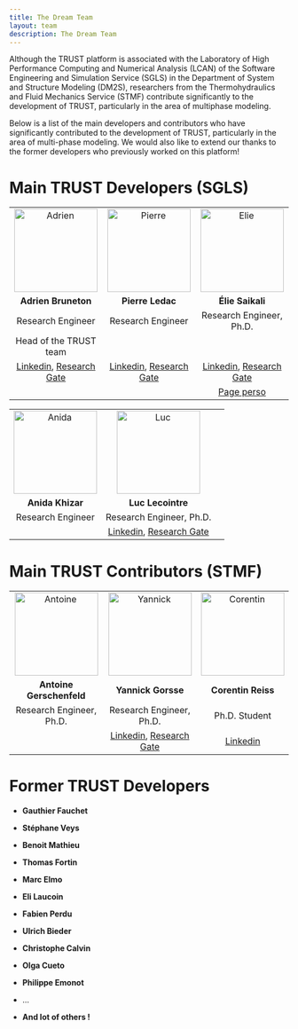 ```yaml
---
title: The Dream Team
layout: team
description: The Dream Team
---
```


Although the TRUST platform is associated with the Laboratory of High Performance Computing and Numerical Analysis (LCAN) of the Software Engineering and Simulation Service (SGLS) in the Department of System and Structure Modeling (DM2S), researchers from the Thermohydraulics and Fluid Mechanics Service (STMF) contribute significantly to the development of TRUST, particularly in the area of multiphase modeling. 

Below is a list of the main developers and contributors who have significantly contributed to the development of TRUST, particularly in the area of multi-phase modeling. We would also like to extend our thanks to the former developers who previously worked on this platform!

# Main TRUST Developers (SGLS)

<style>
td, th {
   border: none!important;
}
</style>


| | | |
| :---: | :---: | :---: |
| <img src="https://media.licdn.com/dms/image/C4E03AQFgI2Ww7CPiaw/profile-displayphoto-shrink_800_800/0/1517556307649?e=1686787200&v=beta&t=fLtTC1PDeqfHGveXfoIBYjbuUe55VWforrFvapvAyT0" alt="Adrien" width="150"/> | <img src="https://media.licdn.com/dms/image/C5603AQE0o1MOMSf2BQ/profile-displayphoto-shrink_800_800/0/1516266451073?e=1686787200&v=beta&t=n5o59ZNzPQ6iJ00kVW1ehKY8HE6qqC3oKbmACLT1M5c" alt="Pierre" width="150"/> | <img src="https://media.licdn.com/dms/image/D4E03AQFmZbSd5Z7kzQ/profile-displayphoto-shrink_800_800/0/1672531116829?e=1686787200&v=beta&t=lEbJbfMUDishcUqgaP8qohtDs18HmpHSfAVfMeGPizA" alt="Elie" width="150"/> |
| **Adrien Bruneton** | **Pierre Ledac** | **Élie Saikali** |
| Research Engineer | Research Engineer | Research Engineer, Ph.D. |
| Head of the TRUST team | | |
| [Linkedin](https://www.linkedin.com/in/adrien-bruneton-7bb0ba94/), [Research Gate](https://www.researchgate.net/profile/Adrien-Bruneton)  | [Linkedin](https://www.linkedin.com/in/pierre-ledac-a384652/), [Research Gate](https://www.researchgate.net/profile/Pierre-Ledac) | [Linkedin](https://www.linkedin.com/in/%C3%A9lie-saikali-aa3b3826/), [Research Gate](https://www.researchgate.net/profile/Elie-Saikali) |
|  | | [Page perso](https://sites.google.com/view/eliesaikali/home) |

| | | |
| :---: | :---: | :---: |
| <img src="https://cdn.buymeacoffee.com/buttons/v2/default-yellow.png" alt="Anida" width="150"/> | <img src="https://media.licdn.com/dms/image/C4E03AQHuYKLg3xf3BQ/profile-displayphoto-shrink_800_800/0/1517341065897?e=1687392000&v=beta&t=K8x--vJB6s3K-FU9zyzdpatyQkCtT3l5VvBb8Og9siA" alt="Luc" width="150"/> | |
| **Anida Khizar** | **Luc Lecointre** | |
| Research Engineer | Research Engineer, Ph.D. | |
| | [Linkedin](https://www.linkedin.com/in/luc-lecointre-269754a4/), [Research Gate](https://www.researchgate.net/profile/Luc-Lecointre) | |


# Main TRUST Contributors (STMF)

| | | |
| :---: | :---: | :---: |
| <img src="https://github.com/cea-trust-platform/cea-trust-platform.github.io/blob/master/images/social/antoine.jpeg?raw=true" alt="Antoine" width="150"/> | <img src="https://avatars.githubusercontent.com/u/46487340?v=4" alt="Yannick" width="150"/> | <img src="https://media.licdn.com/dms/image/C4D03AQHIvM1Hrr46aQ/profile-displayphoto-shrink_800_800/0/1606043297602?e=1686787200&v=beta&t=QKLeCrMY7SDKAq_rPhnwSiiqtgq9GkzmGckuQYWZlos" alt="Corentin" width="150"/> |
| **Antoine Gerschenfeld** | **Yannick Gorsse** | **Corentin Reiss** |
| Research Engineer, Ph.D. | Research Engineer, Ph.D. | Ph.D. Student |
| | [Linkedin](https://www.linkedin.com/in/yannick-gorsse-45770786/), [Research Gate](https://www.researchgate.net/profile/Yannick-Gorsse) | [Linkedin](https://www.linkedin.com/in/corentin-reiss-903840183/)|

# Former TRUST Developers

- **Gauthier Fauchet**

- **Stéphane Veys**

- **Benoit Mathieu**

- **Thomas Fortin**

- **Marc Elmo**

- **Eli Laucoin**

- **Fabien Perdu**

- **Ulrich Bieder**

- **Christophe Calvin**

- **Olga Cueto**

- **Philippe Emonot**

- ...

- **And lot of others !**



